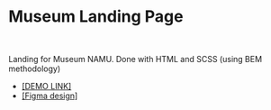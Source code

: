 <h1>Museum Landing Page</h1>
<br>
<p>
Landing for Museum NAMU. Done with HTML and SCSS (using BEM methodology)
</p>

  <ul>
  <li><a href="https://SeverusOwl.github.io/Museum/">[DEMO LINK]</a></li>
  <li><a href="https://www.figma.com/file/cRBCqE06cDrY3s4jX7h3iY/%D0%9D%D0%90%D0%9C%D0%A3-(Edit)?node-id=0%3A1">[Figma design]</a></li>
</ul>
